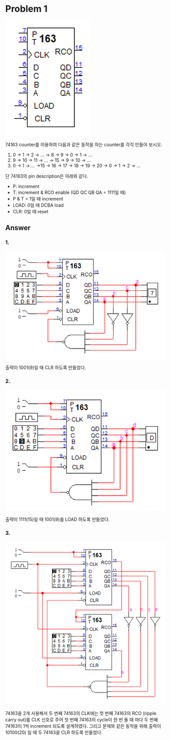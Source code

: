 # Problem 1

![74163](img/74163.png)

74163 counter를 이용하여 다음과 같은 동작을 하는 counter를 각각 만들어 보시오.

1. 0 → 1 → 2 → ... → 8 → 9 → 0 → 1 → ...
2. 9 → 10 → 11 → ... → 15 → 9 → 10 → ...
3. 0 → 1 → ... →15 → 16 → 17 → 18 → 19 → 20 → 0 → 1 → 2 → ...

단 74163의 pin description은 아래와 같다.

- P: increment
- T: increment & RCO enable (QD QC QB QA = 1111일 때)
- P & T = 1일 때 increment
- LOAD: 0일 때 DCBA load
- CLR: 0일 때 reset

## Answer

### 1.

![problem1_1](img/problem1_1.png)

출력이 1001(9)일 때 CLR 하도록 만들었다.

### 2.

![problem1_2](img/problem1_2.png)

출력이 1111(15)일 때 1001(9)를 LOAD 하도록 만들었다.

### 3.

![problem1_3](img/problem1_3.png)

74163을 2개 사용해서 두 번째 74163의 CLK에는 첫 번째 74163의 RCO (ripple carry out)를 CLK 신호로 주어 첫 번째 74163의 cycle이 한 번 돌 때 마다 두 번째 74163이 1씩 increment 되도록 설계하였다. 그리고 문제와 같은 동작을 위해 출력이 10100(20) 일 때 두 74163을 CLR 하도록 만들었다.

